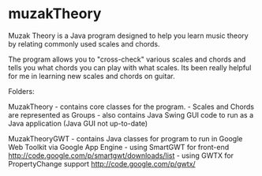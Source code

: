 muzakTheory
===========

Muzak Theory is a Java program designed to help you learn music theory by relating commonly used scales and chords.

The program allows you to "cross-check" various scales and chords and tells you what chords you can play with what scales.  Its been really helpful for me in learning new scales and chords on guitar.

Folders:

MuzakTheory - contains core classes for the program.
            - Scales and Chords are represented as Groups
            - also contains Java Swing GUI code to run as a Java application (Java GUI not up-to-date)

MuzakTheoryGWT - contains Java classes for program to run in Google Web Toolkit via Google App Engine
               - using SmartGWT for front-end http://code.google.com/p/smartgwt/downloads/list
               - using GWTX for PropertyChange support http://code.google.com/p/gwtx/
